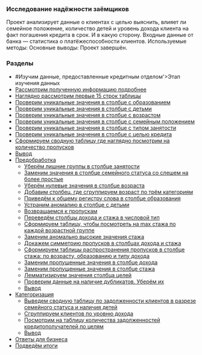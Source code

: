 ### Исследование надёжности заёмщиков

Проект анализирует данные о клиентах с целью выяснить, влияет ли семейное положение, количество детей и уровень дохода клиента на факт погашения кредита в срок. И в какую сторону. Входные данные от банка — статистика о платёжеспособности клиентов.
Используемые методы:
Основные выводы:
Проект завершён.

### Разделы
- #Изучим данные, предоставленные кредитным отделом'>Этап изучения данных
 - <a href='#Рассмотрим полученную информацию подробнее'>Рассмотрим полученную информацию подробнее</a>
 - <a href='#Наглядно рассмотрим первые 15 строк таблицы'>Наглядно рассмотрим первые 15 строк таблицы</a>
 - <a href='#Проверим уникальные значения в столбце с образованием'>Проверим уникальные значения в столбце с образованием</a>
 - <a href='#Проверим уникальные значения в столбце с детьми'>Проверим уникальные значения в столбце с детьми</a>
 - <a href='#Проверим уникальные значения в столбце с возрастом'>Проверим уникальные значения в столбце с возрастом</a>
 - <a href='#Проверим уникальные значения в столбце с семейным положением'>Проверим уникальные значения в столбце с семейным положением</a> 
 - <a href='#Проверим уникальные значения в столбце с типом занятости'>Проверим уникальные значения в столбце с типом занятости</a> 
 - <a href='#Проверим уникальные значения в столбце с целью кредита'>Проверим уникальные значения в столбце с целью кредита</a>
 - <a href='#Сформируем сводную таблицу где наглядно посмотрим на количество пропусков'>Сформируем сводную таблицу где наглядно посмотрим на количество пропусков</a> 
 - <a href='#Вывод1'>Вывод</a> 
- <a href='#Предобработка данных'>Предобработка</a>
    - <a href='#Уберём лишние группы в столбце занятости'>Уберём лишние группы в столбце занятости</a>
    - <a href='#Заменим значения в столбце семейного статуса со слешем на более простые'>Заменим значения в столбце семейного статуса со слешем на более простые</a>
    - <a href='#Уберём нулевые значения в столбце возраста'>Уберём нулевые значения в столбце возраста</a>
    - <a href='#Добавим столбец, где сгруппируем возраст по трём категориям'>Добавим столбец, где сгруппируем возраст по трём категориям</a>
    - <a href='#Приведём к общему регистру слова в столбце образования'>Приведём к общему регистру слова в столбце образования</a>
    - <a href='#Устраним аномалию в столбце с детьми'>Устраним аномалию в столбце с детьми</a>
    - <a href='#Возвращаемся к пропускам'>Возвращаемся к пропускам</a> 
    - <a href='#Переведём столбцы дохода и стажа в числовой тип'>Переведём столбцы дохода и стажа в числовой тип</a>
    - <a href='#Сформируем таблицу, чтобы посмотреть на max стажа по каждой возрастной группе'>Сформируем таблицу, чтобы посмотреть на max стажа по каждой возрастной группе</a>
    - <a href='#Заменим аномально высокие значения стажа'>Заменим аномально высокие значения стажа</a>
    - <a href='#Проверим, одни и теже клиенты не указали информацию о стаже и доходе или это разные люди'>Докажем симметрию пропусков в столбцах дохода и стажа</a>
    - <a href='#Сформируем таблицы распространения пропусков в столбце стажа: по возрасту, образованию и типу дохода'>Сформируем таблицы распространения пропусков в столбце стажа: по возрасту, образованию и типу дохода</a>
    - <a href='#Заменим пропущенные значения в столбце дохода'>Заменим пропущенные значения в столбце дохода</a>
    - <a href='#Заменим пропущенные значения в столбце стажа'>Заменим пропущенные значения в столбце стажа</a>
    - <a href='#Лемматизируем'>Лемматизируем значения столбца целей</a>
    - <a href='#Проверим данные на наличие дубликатов. Уберём их'>Проверим данные на наличие дубликатов. Уберём их</a>
    - <a href='#Вывод2'>Вывод</a> 
- <a href='#Категоризация данных'>Категоризация</a>
    - <a href='#Выведем сводную таблицу по задолженности клиентов в разрезе семейного статуса и наличия детей'>Выведем сводную таблицу по задолженности клиентов в разрезе семейного статуса и наличия детей</a>
    - <a href='#Сгруппируем клиентов по уровню дохода'>Сгруппируем клиентов по уровню дохода</a>
    - <a href='#Посмотрим на таблицу количества задолженностей кредитополучателей по целям'>Посмотрим на таблицу количества задолженностей кредитополучателей по целям</a>
    - <a href='#Вывод3'>Вывод</a> 
- <a href='#Ответы для бизнеса'>Ответы для бизнеса</a>
- <a href='#Подведём итоги'>Подведём итоги</a>
